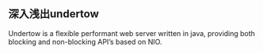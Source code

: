 ## 深入浅出undertow
Undertow is a flexible performant web server written in java, providing both blocking and non-blocking API’s based on NIO.
